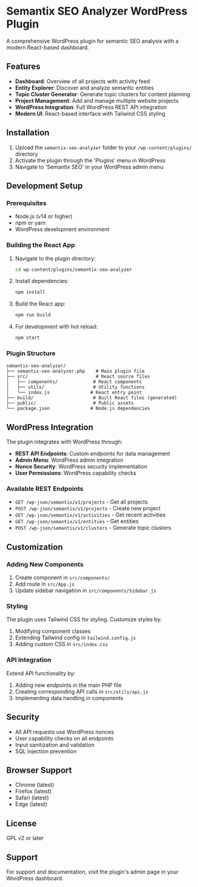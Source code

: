 # Semantix SEO Analyzer WordPress Plugin

A comprehensive WordPress plugin for semantic SEO analysis with a modern React-based dashboard.

## Features

- **Dashboard**: Overview of all projects with activity feed
- **Entity Explorer**: Discover and analyze semantic entities
- **Topic Cluster Generator**: Generate topic clusters for content planning
- **Project Management**: Add and manage multiple website projects
- **WordPress Integration**: Full WordPress REST API integration
- **Modern UI**: React-based interface with Tailwind CSS styling

## Installation

1. Upload the `semantix-seo-analyzer` folder to your `/wp-content/plugins/` directory
2. Activate the plugin through the 'Plugins' menu in WordPress
3. Navigate to 'Semantix SEO' in your WordPress admin menu

## Development Setup

### Prerequisites

- Node.js (v14 or higher)
- npm or yarn
- WordPress development environment

### Building the React App

1. Navigate to the plugin directory:
   ```bash
   cd wp-content/plugins/semantix-seo-analyzer
   ```

2. Install dependencies:
   ```bash
   npm install
   ```

3. Build the React app:
   ```bash
   npm run build
   ```

4. For development with hot reload:
   ```bash
   npm start
   ```

### Plugin Structure

```
semantix-seo-analyzer/
├── semantix-seo-analyzer.php    # Main plugin file
├── src/                         # React source files
│   ├── components/             # React components
│   ├── utils/                  # Utility functions
│   └── index.js               # React entry point
├── build/                      # Built React files (generated)
├── public/                     # Public assets
└── package.json               # Node.js dependencies
```

## WordPress Integration

The plugin integrates with WordPress through:

- **REST API Endpoints**: Custom endpoints for data management
- **Admin Menu**: WordPress admin integration
- **Nonce Security**: WordPress security implementation
- **User Permissions**: WordPress capability checks

### Available REST Endpoints

- `GET /wp-json/semantix/v1/projects` - Get all projects
- `POST /wp-json/semantix/v1/projects` - Create new project
- `GET /wp-json/semantix/v1/activities` - Get recent activities
- `GET /wp-json/semantix/v1/entities` - Get entities
- `POST /wp-json/semantix/v1/clusters` - Generate topic clusters

## Customization

### Adding New Components

1. Create component in `src/components/`
2. Add route in `src/App.js`
3. Update sidebar navigation in `src/components/Sidebar.js`

### Styling

The plugin uses Tailwind CSS for styling. Customize styles by:

1. Modifying component classes
2. Extending Tailwind config in `tailwind.config.js`
3. Adding custom CSS in `src/index.css`

### API Integration

Extend API functionality by:

1. Adding new endpoints in the main PHP file
2. Creating corresponding API calls in `src/utils/api.js`
3. Implementing data handling in components

## Security

- All API requests use WordPress nonces
- User capability checks on all endpoints
- Input sanitization and validation
- SQL injection prevention

## Browser Support

- Chrome (latest)
- Firefox (latest)
- Safari (latest)
- Edge (latest)

## License

GPL v2 or later

## Support

For support and documentation, visit the plugin's admin page in your WordPress dashboard.